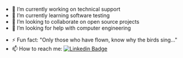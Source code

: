 - 🔭 I’m currently working on technical support
- 🌱 I’m currently learning software testing
- 👯 I’m looking to collaborate on open source projects
- 🤔 I’m looking for help with computer engineering
<!-- - 💬 Ask me about ...
- 📫 How to reach me: ...
- 😄 Pronouns: ...-->
- ⚡ Fun fact: "Only those who have flown, know why the birds sing..."
- 📫 How to reach me:
[![Linkedin Badge](https://img.shields.io/badge/-LinkedIn-blue?style=flat-square&logo=Linkedin&logoColor=white&link=https://www.linkedin.com/in/marceloabmartins/)](https://www.linkedin.com/in/marceloabmartins/)

<!---
marceloabmartins/marceloabmartins is a ✨ special ✨ repository because its `README.md` (this file) appears on your GitHub profile.
You can click the Preview link to take a look at your changes.
--->
